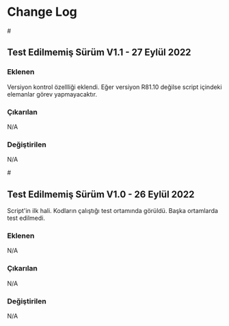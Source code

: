 <body>
  <h1>Change Log</h1>
#
<p><h2>Test Edilmemiş Sürüm V1.1 - 27 Eylül 2022</h2></p>
<p><h3>Eklenen</h3></p>
<p>Versiyon kontrol özellliği eklendi. Eğer versiyon R81.10 değilse script içindeki elemanlar görev yapmayacaktır.</p>
<p><h3>Çıkarılan</h3></p>
<p>N/A</p>
<p><h3>Değiştirilen</h3></p>
<p>N/A</p>
#
<p><h2>Test Edilmemiş Sürüm V1.0 - 26 Eylül 2022</h2></p>
<p>Script'in ilk hali. Kodların çalıştığı test ortamında görüldü. Başka ortamlarda test edilmedi.</p>
<p><h3>Eklenen</h3></p>
<p>N/A</p>
<p><h3>Çıkarılan</h3></p>
<p>N/A</p>
<p><h3>Değiştirilen</h3></p>
<p>N/A</p>
</body>
